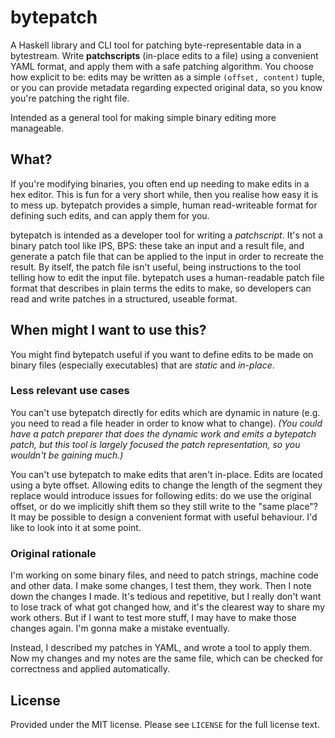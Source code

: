 # bytepatch
A Haskell library and CLI tool for patching byte-representable data in a
bytestream. Write **patchscripts** (in-place edits to a file) using a convenient
YAML format, and apply them with a safe patching algorithm. You choose how
explicit to be: edits may be written as a simple `(offset, content)` tuple, or
you can provide metadata regarding expected original data, so you know you're
patching the right file.

Intended as a general tool for making simple binary editing more manageable.

## What?
If you're modifying binaries, you often end up needing to make edits in a hex
editor. This is fun for a very short while, then you realise how easy it is to
mess up. bytepatch provides a simple, human read-writeable format for defining
such edits, and can apply them for you.

bytepatch is intended as a developer tool for writing a *patchscript*. It's not
a binary patch tool like IPS, BPS: these take an input and a result file, and
generate a patch file that can be applied to the input in order to recreate the
result. By itself, the patch file isn't useful, being instructions to the tool
telling how to edit the input file. bytepatch uses a human-readable patch file
format that describes in plain terms the edits to make, so developers can read
and write patches in a structured, useable format.

## When might I want to use this?
You might find bytepatch useful if you want to define edits to be made on binary
files (especially executables) that are *static* and *in-place*.

### Less relevant use cases
You can't use bytepatch directly for edits which are dynamic in nature (e.g.
you need to read a file header in order to know what to change). *(You could
have a patch preparer that does the dynamic work and emits a bytepatch patch,
but this tool is largely focused the patch representation, so you wouldn't be
gaining much.)*

You can't use bytepatch to make edits that aren't in-place. Edits are located
using a byte offset. Allowing edits to change the length of the segment they
replace would introduce issues for following edits: do we use the original
offset, or do we implicitly shift them so they still write to the "same place"?
It may be possible to design a convenient format with useful behaviour. I'd like
to look into it at some point.

### Original rationale
I'm working on some binary files, and need to patch strings, machine code and
other data. I make some changes, I test them, they work. Then I note down the
changes I made. It's tedious and repetitive, but I really don't want to lose
track of what got changed how, and it's the clearest way to share my work
others. But if I want to test more stuff, I may have to make those changes
again. I'm gonna make a mistake eventually.

Instead, I described my patches in YAML, and wrote a tool to apply them. Now my
changes and my notes are the same file, which can be checked for correctness and
applied automatically.

## License
Provided under the MIT license. Please see `LICENSE` for the full license text.
